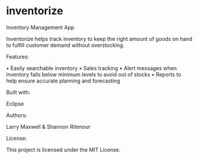 # inventorize
Inventory Management App

Inventorize helps track inventory to keep the right amount of goods on hand to fulfill customer demand without overstocking.

Features:

•	Easily searchable inventory
•	Sales tracking 
•	Alert messages when inventory falls below minimum levels to avoid out of stocks
•	Reports to help ensure accurate planning and forecasting

Built with:

Eclipse

Authors: 

Larry Maxwell & Shannon Ritenour

License:

This project is licensed under the MIT License.
